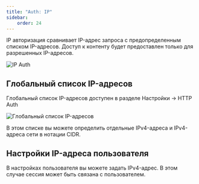 ```yaml
---
title: "Auth: IP"
sidebar:
    order: 24
---
```


IP авторизация сравнивает IP-адрес запроса с предопределенным списком IP-адресов. Доступ к контенту будет предоставлен только для разрешенных IP-адресов.

![IP Auth](https://cdn.cesbo.com/help/astra/delivery/http-hls/auth/ip.svg)

## Глобальный список IP-адресов

Глобальный список IP-адресов доступен в разделе Настройки → HTTP Auth

![Глобальный список IP-адресов](https://cdn.cesbo.com/help/astra/delivery/http-hls/auth/ip-list.png)

В этом списке вы можете определить отдельные IPv4-адреса и IPv4-адреса сети в нотации CIDR.

## Настройки IP-адреса пользователя

В настройках пользователя вы можете задать IPv4-адрес. В этом случае сессия может быть связана с пользователем.